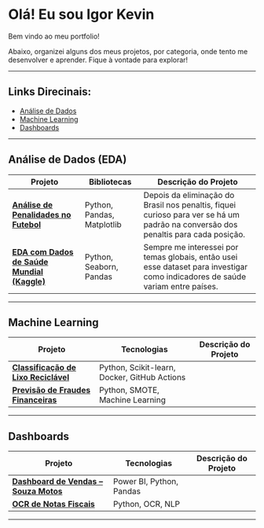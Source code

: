 #  Olá! Eu sou Igor Kevin

Bem vindo ao meu portfolio! 

Abaixo, organizei alguns dos meus projetos, por categoria, onde tento me desenvolver e aprender. Fique à vontade para explorar!
___
## Links Direcinais:
* [Análise de Dados](https://github.com/igor-kevin/portfolio/blob/main/README.md#an%C3%A1lise-de-dados-eda)
* [Machine Learning](https://github.com/igor-kevin/portfolio/blob/main/README.md#an%C3%Machine-Learning)
* [Dashboards](https://github.com/igor-kevin/portfolio/blob/main/README.md#an%C3%Dashboards)
---

##  Análise de Dados (EDA)

| Projeto | Bibliotecas | Descrição do Projeto |
|--------|-------------|------|
| [**Análise de Penalidades no Futebol**]() | Python, Pandas, Matplotlib | Depois da eliminação do Brasil nos penaltis, fiquei curioso para ver se há um padrão na conversão dos penaltis para cada posição. |
| [**EDA com Dados de Saúde Mundial (Kaggle)**]() | Python, Seaborn, Pandas | Sempre me interessei por temas globais, então usei esse dataset para investigar como indicadores de saúde variam entre países.  |

---

##  Machine Learning

| Projeto | Tecnologias | Descrição do Projeto |
|--------|-------------|------|
| [**Classificação de Lixo Reciclável**](https://github.com/igor-kevin/separador-lixo-CL-CD) | Python, Scikit-learn, Docker, GitHub Actions |  |
| [**Previsão de Fraudes Financeiras**]() | Python, SMOTE, Machine Learning |  |

---

## Dashboards

| Projeto | Tecnologias | Descrição do Projeto |
|--------|-------------|------|
| [**Dashboard de Vendas – Souza Motos**]() | Power BI, Python, Pandas | |
| [**OCR de Notas Fiscais**]() | Python, OCR, NLP |  |

---


